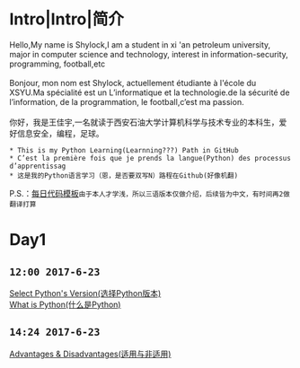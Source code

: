 Intro|Intro|简介
===============
Hello,My name is Shylock,I am a student in xi 'an petroleum university, major in computer science and technology, interest in information-security, programming, football,etc <br><br>
Bonjour, mon nom est Shylock, actuellement étudiante à l'école du XSYU.Ma spécialité est un L’informatique et la technologie.de la sécurité de l’information, de la programmation, le football,c’est ma passion. <br><br>
你好，我是王佳宇,一名就读于西安石油大学计算机科学与技术专业的本科生，爱好信息安全，编程，足球。<br>

    * This is my Python Learning(Learnning???) Path in GitHub
    * C’est la première fois que je prends la langue(Python) des processus d’apprentissag
    * 这是我的Python语言学习（恩，是否要双写N）路程在Github(好像机翻)
P.S.：[每日代码模板](https://github.com/Shylcok/python/blob/master/mode.md)`由于本人才学浅，所以三语版本仅做介绍，后续皆为中文，有时间再2做翻译打算`


Day1
======
`12:00 2017-6-23`<br>
----
[Select Python's Version(选择Python版本)](https://github.com/Shylcok/python/blob/master/Day01_Select_Version.md)<br>
[What is Python(什么是Python)](https://github.com/Shylcok/python/blob/master/PYTHON.md)<br>

`14:24 2017-6-23`<br>
----
[Advantages & Disadvantages(适用与非适用)](https://gihub.com/Shylcok/python/blob/master/Day01_Advantages&Disadvantages.md)<br>


